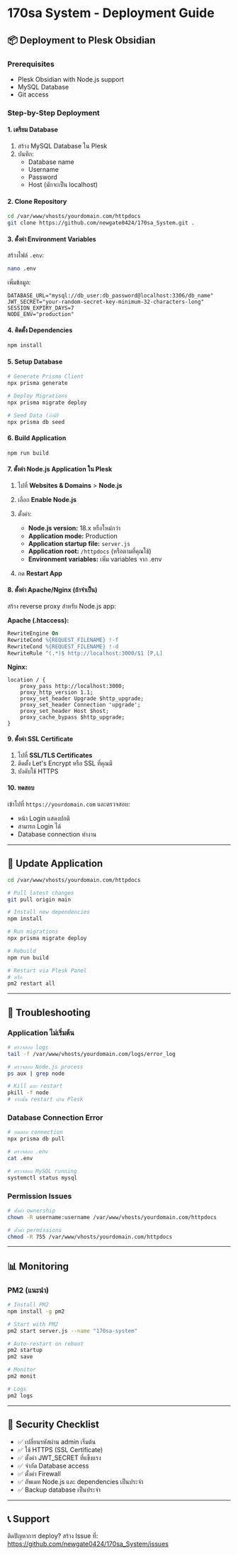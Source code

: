 # 170sa System - Deployment Guide

## 📦 Deployment to Plesk Obsidian

### Prerequisites
- Plesk Obsidian with Node.js support
- MySQL Database
- Git access

### Step-by-Step Deployment

#### 1. เตรียม Database
1. สร้าง MySQL Database ใน Plesk
2. บันทึก:
   - Database name
   - Username
   - Password
   - Host (มักจะเป็น localhost)

#### 2. Clone Repository
```bash
cd /var/www/vhosts/yourdomain.com/httpdocs
git clone https://github.com/newgate0424/170sa_System.git .
```

#### 3. ตั้งค่า Environment Variables
สร้างไฟล์ `.env`:
```bash
nano .env
```

เพิ่มข้อมูล:
```env
DATABASE_URL="mysql://db_user:db_password@localhost:3306/db_name"
JWT_SECRET="your-random-secret-key-minimum-32-characters-long"
SESSION_EXPIRY_DAYS=7
NODE_ENV="production"
```

#### 4. ติดตั้ง Dependencies
```bash
npm install
```

#### 5. Setup Database
```bash
# Generate Prisma Client
npx prisma generate

# Deploy Migrations
npx prisma migrate deploy

# Seed Data (ถ้ามี)
npx prisma db seed
```

#### 6. Build Application
```bash
npm run build
```

#### 7. ตั้งค่า Node.js Application ใน Plesk

1. ไปที่ **Websites & Domains** > **Node.js**
2. เลือก **Enable Node.js**
3. ตั้งค่า:
   - **Node.js version:** 18.x หรือใหม่กว่า
   - **Application mode:** Production
   - **Application startup file:** `server.js`
   - **Application root:** `/httpdocs` (หรือตามที่คุณใช้)
   - **Environment variables:** เพิ่ม variables จาก .env

4. กด **Restart App**

#### 8. ตั้งค่า Apache/Nginx (ถ้าจำเป็น)

สร้าง reverse proxy สำหรับ Node.js app:

**Apache (.htaccess):**
```apache
RewriteEngine On
RewriteCond %{REQUEST_FILENAME} !-f
RewriteCond %{REQUEST_FILENAME} !-d
RewriteRule ^(.*)$ http://localhost:3000/$1 [P,L]
```

**Nginx:**
```nginx
location / {
    proxy_pass http://localhost:3000;
    proxy_http_version 1.1;
    proxy_set_header Upgrade $http_upgrade;
    proxy_set_header Connection 'upgrade';
    proxy_set_header Host $host;
    proxy_cache_bypass $http_upgrade;
}
```

#### 9. ตั้งค่า SSL Certificate
1. ไปที่ **SSL/TLS Certificates**
2. ติดตั้ง Let's Encrypt หรือ SSL ที่คุณมี
3. บังคับใช้ HTTPS

#### 10. ทดสอบ
เข้าไปที่ `https://yourdomain.com` และตรวจสอบ:
- หน้า Login แสดงปกติ
- สามารถ Login ได้
- Database connection ทำงาน

---

## 🔄 Update Application

```bash
cd /var/www/vhosts/yourdomain.com/httpdocs

# Pull latest changes
git pull origin main

# Install new dependencies
npm install

# Run migrations
npx prisma migrate deploy

# Rebuild
npm run build

# Restart via Plesk Panel
# หรือ
pm2 restart all
```

---

## 🐛 Troubleshooting

### Application ไม่เริ่มต้น
```bash
# ตรวจสอบ logs
tail -f /var/www/vhosts/yourdomain.com/logs/error_log

# ตรวจสอบ Node.js process
ps aux | grep node

# Kill และ restart
pkill -f node
# จากนั้น restart ผ่าน Plesk
```

### Database Connection Error
```bash
# ทดสอบ connection
npx prisma db pull

# ตรวจสอบ .env
cat .env

# ตรวจสอบ MySQL running
systemctl status mysql
```

### Permission Issues
```bash
# ตั้งค่า ownership
chown -R username:username /var/www/vhosts/yourdomain.com/httpdocs

# ตั้งค่า permissions
chmod -R 755 /var/www/vhosts/yourdomain.com/httpdocs
```

---

## 📊 Monitoring

### PM2 (แนะนำ)
```bash
# Install PM2
npm install -g pm2

# Start with PM2
pm2 start server.js --name "170sa-system"

# Auto-restart on reboot
pm2 startup
pm2 save

# Monitor
pm2 monit

# Logs
pm2 logs
```

---

## 🔐 Security Checklist

- ✅ เปลี่ยนรหัสผ่าน admin เริ่มต้น
- ✅ ใช้ HTTPS (SSL Certificate)
- ✅ ตั้งค่า JWT_SECRET ที่แข็งแรง
- ✅ จำกัด Database access
- ✅ ตั้งค่า Firewall
- ✅ อัพเดท Node.js และ dependencies เป็นประจำ
- ✅ Backup database เป็นประจำ

---

## 📞 Support

ติดปัญหาการ deploy? สร้าง Issue ที่:
https://github.com/newgate0424/170sa_System/issues
